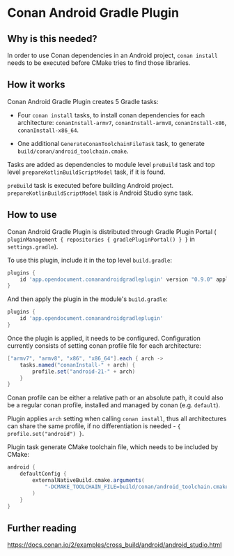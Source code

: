 # Conan Android Gradle Plugin

## Why is this needed?

In order to use Conan dependencies in an Android project, `conan install` needs to be executed before CMake tries to find those libraries.

## How it works

Conan Android Gradle Plugin creates 5 Gradle tasks:

- Four `conan install` tasks, to install conan dependencies for each architecture: `conanInstall-armv7`, `conanInstall-armv8`, `conanInstall-x86`, `conanInstall-x86_64`.

- One additional `GenerateConanToolchainFileTask` task, to generate `build/conan/android_toolchain.cmake`.

Tasks are added as dependencies to module level `preBuild` task and top level `prepareKotlinBuildScriptModel` task, if it is found.

`preBuild` task is executed before building Android project. `prepareKotlinBuildScriptModel` task is Android Studio sync task.

## How to use

Conan Android Gradle Plugin is distributed through Gradle Plugin Portal ( `pluginManagement { repositories { gradlePluginPortal() } }` in `settings.gradle`).

To use this plugin, include it in the top level `build.gradle`:
```groovy
plugins {
    id 'app.opendocument.conanandroidgradleplugin' version "0.9.0" apply false
}
```

And then apply the plugin in the module's `build.gradle`:
```groovy
plugins {
    id 'app.opendocument.conanandroidgradleplugin'
}
```

Once the plugin is applied, it needs to be configured. Configuration currently consists of setting conan profile file for each architecture:

```groovy
["armv7", "armv8", "x86", "x86_64"].each { arch ->
    tasks.named("conanInstall-" + arch) {
        profile.set("android-21-" + arch)
    }
}
```

Conan profile can be either a relative path or an absolute path, it could also be a regular conan profile, installed and managed by conan (e.g. `default`).

Plugin applies `arch` setting when calling `conan install`, thus all architectures can share the same profile, if no differentiation is needed - `{ profile.set("android") }`.

Plugin task generate CMake toolchain file, which needs to be included by CMake:

```groovy
android {
    defaultConfig {
        externalNativeBuild.cmake.arguments(
            "-DCMAKE_TOOLCHAIN_FILE=build/conan/android_toolchain.cmake"
        )
    }
}
```

## Further reading

https://docs.conan.io/2/examples/cross_build/android/android_studio.html
